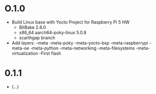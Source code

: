 # O.1.0
- Build Linux base with Yocto Project for Raspberry Pi 5 HW
    - BitBake 2.8.0
    - x86_64 aarch64-poky-linux 5.0.8
    - scarthgap branch
- Add layers:
    -meta
    -meta-poky
    -meta-yocto-bsp
    -meta-raspberrypi
    -meta-oe
    -meta-python
    -meta-networking
    -meta-filesystems
    -meta-virtualization
-First flash

# 0.1.1
- (...)
